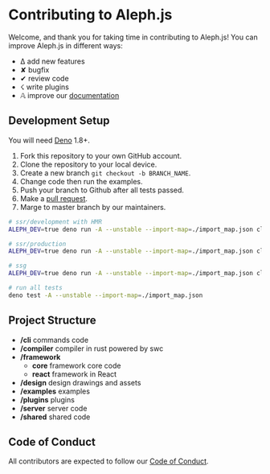 # Contributing to Aleph.js

Welcome, and thank you for taking time in contributing to Aleph.js! You can improve Aleph.js in different ways:

- ∆ add new features
- ✘ bugfix
- ✔︎ review code
- ☇ write plugins
- 𝔸 improve our [documentation](https://github.com/alephjs/alephjs.org)

## Development Setup

You will need [Deno](https://deno.land/) 1.8+.

1. Fork this repository to your own GitHub account.
2. Clone the repository to your local device.
3. Create a new branch `git checkout -b BRANCH_NAME`.
4. Change code then run the examples.
5. Push your branch to Github after all tests passed.
6. Make a [pull request](https://github.com/alephjs/aleph.js/pulls).
7. Marge to master branch by our maintainers.

```bash
# ssr/development with HMR
ALEPH_DEV=true deno run -A --unstable --import-map=./import_map.json cli.ts dev ./examples/hello-world -L debug

# ssr/production
ALEPH_DEV=true deno run -A --unstable --import-map=./import_map.json cli.ts start ./examples/hello-world -L debug

# ssg
ALEPH_DEV=true deno run -A --unstable --import-map=./import_map.json cli.ts build ./examples/hello-world -L debug

# run all tests
deno test -A --unstable --import-map=./import_map.json
```

## Project Structure

- **/cli** commands code
- **/compiler** compiler in rust powered by swc
- **/framework**
  - **core** framework core code
  - **react** framework in React
- **/design** design drawings and assets
- **/examples** examples
- **/plugins** plugins
- **/server** server code
- **/shared** shared code

## Code of Conduct

All contributors are expected to follow our [Code of Conduct](CODE_OF_CONDUCT.md).

